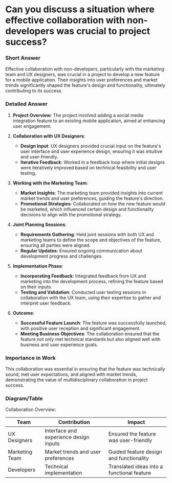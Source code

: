 # Can you discuss a situation where effective collaboration with non-developers was crucial to project success?

### Short Answer
Effective collaboration with non-developers, particularly with the marketing team and UX designers, was crucial in a project to develop a new feature for a mobile application. Their insights into user preferences and market trends significantly shaped the feature's design and functionality, ultimately contributing to its success.

### Detailed Answer
1. **Project Overview**: The project involved adding a social media integration feature to an existing mobile application, aimed at enhancing user engagement.

2. **Collaboration with UX Designers**:
    - **Design Input**: UX designers provided crucial input on the feature's user interface and user experience design, ensuring it was intuitive and user-friendly.
    - **Iterative Feedback**: Worked in a feedback loop where initial designs were iteratively improved based on technical feasibility and user testing.

3. **Working with the Marketing Team**:
    - **Market Insights**: The marketing team provided insights into current market trends and user preferences, guiding the feature's direction.
    - **Promotional Strategies**: Collaborated on how the new feature would be marketed, which influenced certain design and functionality decisions to align with the promotional strategy.

4. **Joint Planning Sessions**:
    - **Requirements Gathering**: Held joint sessions with both UX and marketing teams to define the scope and objectives of the feature, ensuring all parties were aligned.
    - **Regular Updates**: Ensured ongoing communication about development progress and challenges.

5. **Implementation Phase**:
    - **Incorporating Feedback**: Integrated feedback from UX and marketing into the development process, refining the feature based on their inputs.
    - **Testing and Validation**: Conducted user testing sessions in collaboration with the UX team, using their expertise to gather and interpret user feedback.

6. **Outcome**:
    - **Successful Feature Launch**: The feature was successfully launched, with positive user reception and significant engagement.
    - **Meeting Business Objectives**: The collaboration ensured that the feature not only met technical standards but also aligned well with business and user experience goals.

### Importance in Work
This collaboration was essential in ensuring that the feature was technically sound, met user expectations, and aligned with market trends, demonstrating the value of multidisciplinary collaboration in project success.

### Diagram/Table
Collaboration Overview:

| Team            | Contribution                           | Impact                                  |
|-----------------|----------------------------------------|-----------------------------------------|
| UX Designers    | Interface and experience design inputs | Ensured the feature was user-friendly   |
| Marketing Team  | Market trends and user preferences     | Guided feature design and functionality |
| Developers      | Technical implementation               | Translated ideas into a functional feature |